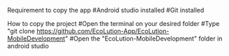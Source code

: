 Requirement to copy the app
#Android studio installed
#Git installed

How to copy the project
#Open the terminal on your desired folder
#Type "git clone https://github.com/EcoLution-App/EcoLution-MobileDevelopment"
#Open the "EcoLution-MobileDevelopment" folder in android studio
